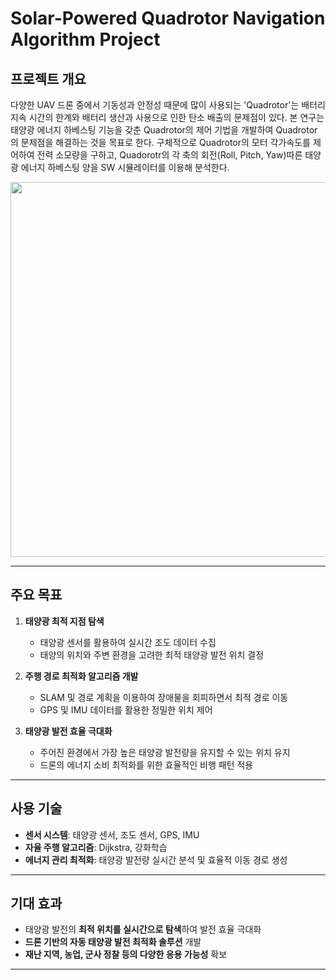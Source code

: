 # **Solar-Powered Quadrotor Navigation Algorithm Project**

## **프로젝트 개요**
다양한 UAV 드론 중에서 기동성과 안정성 때문에 많이 사용되는 'Quadrotor'는 배터리 지속 시간의 한계와 배터리 생산과 사용으로 인한 탄소 배출의 문제점이 있다. 본 연구는 태양광 에너지 하베스팅 기능을 갖춘 Quadrotor의 제어 기법을 개발하여 Quadrotor의 문제점을 해결하는 것을 목표로 한다. 
구체적으로 Quadrotor의 모터 각가속도를 제어하여 전력 소모량을 구하고, Quadorotr의 각 축의 회전(Roll, Pitch, Yaw)따른 태양광 에너지 하베스팅 양을 SW 시뮬레이터를 이용해 분석한다.

<img src="https://github.com/user-attachments/assets/bc0318ec-682f-475c-b506-64d8f6a0b354" width="800" height="600">




---

## **주요 목표**
1. **태양광 최적 지점 탐색**  
   - 태양광 센서를 활용하여 실시간 조도 데이터 수집  
   - 태양의 위치와 주변 환경을 고려한 최적 태양광 발전 위치 결정  

2. **주행 경로 최적화 알고리즘 개발**  
   - SLAM 및 경로 계획을 이용하여 장애물을 회피하면서 최적 경로 이동  
   - GPS 및 IMU 데이터를 활용한 정밀한 위치 제어  

3. **태양광 발전 효율 극대화**  
   - 주어진 환경에서 가장 높은 태양광 발전량을 유지할 수 있는 위치 유지  
   - 드론의 에너지 소비 최적화를 위한 효율적인 비행 패턴 적용  

---

## **사용 기술**
- **센서 시스템**: 태양광 센서, 조도 센서, GPS, IMU  
- **자율 주행 알고리즘**: Dijkstra, 강화학습  
- **에너지 관리 최적화**: 태양광 발전량 실시간 분석 및 효율적 이동 경로 생성  


---

## **기대 효과**
- 태양광 발전의 **최적 위치를 실시간으로 탐색**하여 발전 효율 극대화  
- **드론 기반의 자동 태양광 발전 최적화 솔루션** 개발  
- **재난 지역, 농업, 군사 정찰 등의 다양한 응용 가능성** 확보  

---

